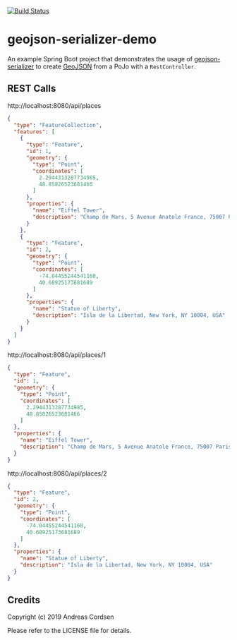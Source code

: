 [![Build Status](https://github.com/ancore/geojson-serializer-demo/actions/workflows/maven.yml/badge.svg)](https://github.com/ancore/geojson-serializer-demo)

# geojson-serializer-demo

An example Spring Boot project that demonstrates the usage of [geojson-serializer](https://github.com/ancore/geojson-serializer) to
create [GeoJSON](https://tools.ietf.org/html/rfc7946) from a PoJo with a `RestController`.

## REST Calls

http://localhost:8080/api/places

```json
{
  "type": "FeatureCollection",
  "features": [
    {
      "type": "Feature",
      "id": 1,
      "geometry": {
        "type": "Point",
        "coordinates": [
          2.2944313287734985,
          48.85826523681466
        ]
      },
      "properties": {
        "name": "Eiffel Tower",
        "description": "Champ de Mars, 5 Avenue Anatole France, 75007 Paris, France"
      }
    },
    {
      "type": "Feature",
      "id": 2,
      "geometry": {
        "type": "Point",
        "coordinates": [
          -74.04455244541168,
          40.68925173681689
        ]
      },
      "properties": {
        "name": "Statue of Liberty",
        "description": "Isla de la Libertad, New York, NY 10004, USA"
      }
    }
  ]
}
```

http://localhost:8080/api/places/1

```json
{
  "type": "Feature",
  "id": 1,
  "geometry": {
    "type": "Point",
    "coordinates": [
      2.2944313287734985,
      48.85826523681466
    ]
  },
  "properties": {
    "name": "Eiffel Tower",
    "description": "Champ de Mars, 5 Avenue Anatole France, 75007 Paris, France"
  }
}
```

http://localhost:8080/api/places/2

```json
{
  "type": "Feature",
  "id": 2,
  "geometry": {
    "type": "Point",
    "coordinates": [
      -74.04455244541168,
      40.68925173681689
    ]
  },
  "properties": {
    "name": "Statue of Liberty",
    "description": "Isla de la Libertad, New York, NY 10004, USA"
  }
}
```

## Credits

Copyright (c) 2019 Andreas Cordsen

Please refer to the LICENSE file for details.
